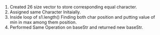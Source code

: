 1. Created 26 size vector to store corresponding equal character.
2. Assigned same Character Initaially.
3. Inside loop of s1.length() Finding both char position and putting value of min in max among them position.
4. Performed Same Operation on baseStr and returned new baseStr.